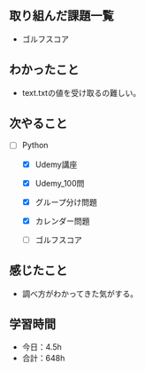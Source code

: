 ## 取り組んだ課題一覧

- ゴルフスコア  

## わかったこと
- text.txtの値を受け取るの難しい。

## 次やること

- [ ] Python
    - [x] Udemy講座
    - [x] Udemy_100問
    - [x] グループ分け問題
    - [x] カレンダー問題
    - [ ] ゴルフスコア


## 感じたこと
- 調べ方がわかってきた気がする。

## 学習時間

- 今日：4.5h
- 合計：648h